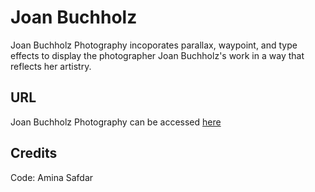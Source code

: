 # Joan Buchholz
Joan Buchholz Photography incoporates parallax, waypoint, and type effects to display the photographer Joan Buchholz's work in a way that reflects her artistry.

## URL

Joan Buchholz Photography can be accessed [here](https://jenna-bulchholz.superhi.com/)

## Credits

Code: Amina Safdar
